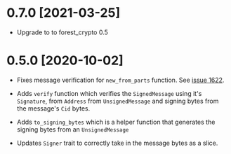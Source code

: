 # 0.7.0 [2021-03-25]

- Upgrade to to forest_crypto 0.5
# 0.5.0 [2020-10-02]

- Fixes message verification for `new_from_parts` function.
  See [issue 1622](https://github.com/ChainSafe/forest/issues/725).

- Adds `verify` function which verifies the `SignedMessage` using it's `Signature`, from `Address` from `UnsignedMessage` and signing bytes from the message's `Cid` bytes.

- Adds `to_signing_bytes` which is a helper function that generates the signing bytes from an `UnsignedMessage`

- Updates `Signer` trait to correctly take in the message bytes as a slice.
